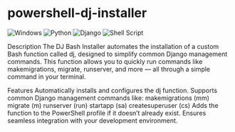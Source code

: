 # powershell-dj-installer
![Windows](https://img.shields.io/badge/Windows-0078D6?style=for-the-badge&logo=windows&logoColor=white)
![Python](https://img.shields.io/badge/Python-3776AB?style=for-the-badge&logo=python&logoColor=white)
![Django](https://img.shields.io/badge/Django-092E20?style=for-the-badge&logo=django&logoColor=white)
![Shell Script](https://img.shields.io/badge/Shell_Script-121011?style=for-the-badge&logo=gnu-bash&logoColor=white)


Description
The DJ Bash Installer automates the installation of a custom Bash function called dj, designed to simplify common Django management commands. This function allows you to quickly run commands like makemigrations, migrate, runserver, and more — all through a simple command in your terminal.

Features
Automatically installs and configures the dj function.
Supports common Django management commands like:
makemigrations (mm)
migrate (m)
runserver (run)
startapp (sa)
createsuperuser (cs)
Adds the function to the PowerShell profile if it doesn’t already exist.
Ensures seamless integration with your development environment.
